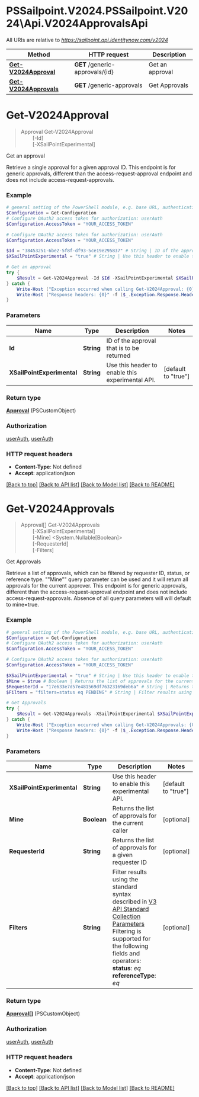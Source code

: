 # PSSailpoint.V2024.PSSailpoint.V2024\Api.V2024ApprovalsApi

All URIs are relative to *https://sailpoint.api.identitynow.com/v2024*

Method | HTTP request | Description
------------- | ------------- | -------------
[**Get-V2024Approval**](V2024ApprovalsApi.md#Get-V2024Approval) | **GET** /generic-approvals/{id} | Get an approval
[**Get-V2024Approvals**](V2024ApprovalsApi.md#Get-V2024Approvals) | **GET** /generic-approvals | Get Approvals


<a id="Get-V2024Approval"></a>
# **Get-V2024Approval**
> Approval Get-V2024Approval<br>
> &nbsp;&nbsp;&nbsp;&nbsp;&nbsp;&nbsp;&nbsp;&nbsp;[-Id] <String><br>
> &nbsp;&nbsp;&nbsp;&nbsp;&nbsp;&nbsp;&nbsp;&nbsp;[-XSailPointExperimental] <String><br>

Get an approval

Retrieve a single approval for a given approval ID. This endpoint is for generic approvals, different than the access-request-approval endpoint and does not include access-request-approvals.

### Example
```powershell
# general setting of the PowerShell module, e.g. base URL, authentication, etc
$Configuration = Get-Configuration
# Configure OAuth2 access token for authorization: userAuth
$Configuration.AccessToken = "YOUR_ACCESS_TOKEN"

# Configure OAuth2 access token for authorization: userAuth
$Configuration.AccessToken = "YOUR_ACCESS_TOKEN"

$Id = "38453251-6be2-5f8f-df93-5ce19e295837" # String | ID of the approval that is to be returned
$XSailPointExperimental = "true" # String | Use this header to enable this experimental API. (default to "true")

# Get an approval
try {
    $Result = Get-V2024Approval -Id $Id -XSailPointExperimental $XSailPointExperimental
} catch {
    Write-Host ("Exception occurred when calling Get-V2024Approval: {0}" -f ($_.ErrorDetails | ConvertFrom-Json))
    Write-Host ("Response headers: {0}" -f ($_.Exception.Response.Headers | ConvertTo-Json))
}
```

### Parameters

Name | Type | Description  | Notes
------------- | ------------- | ------------- | -------------
 **Id** | **String**| ID of the approval that is to be returned | 
 **XSailPointExperimental** | **String**| Use this header to enable this experimental API. | [default to &quot;true&quot;]

### Return type

[**Approval**](Approval.md) (PSCustomObject)

### Authorization

[userAuth](../README.md#userAuth), [userAuth](../README.md#userAuth)

### HTTP request headers

 - **Content-Type**: Not defined
 - **Accept**: application/json

[[Back to top]](#) [[Back to API list]](../README.md#documentation-for-api-endpoints) [[Back to Model list]](../README.md#documentation-for-models) [[Back to README]](../README.md)

<a id="Get-V2024Approvals"></a>
# **Get-V2024Approvals**
> Approval[] Get-V2024Approvals<br>
> &nbsp;&nbsp;&nbsp;&nbsp;&nbsp;&nbsp;&nbsp;&nbsp;[-XSailPointExperimental] <String><br>
> &nbsp;&nbsp;&nbsp;&nbsp;&nbsp;&nbsp;&nbsp;&nbsp;[-Mine] <System.Nullable[Boolean]><br>
> &nbsp;&nbsp;&nbsp;&nbsp;&nbsp;&nbsp;&nbsp;&nbsp;[-RequesterId] <String><br>
> &nbsp;&nbsp;&nbsp;&nbsp;&nbsp;&nbsp;&nbsp;&nbsp;[-Filters] <String><br>

Get Approvals

Retrieve a list of approvals, which can be filtered by requester ID, status, or reference type. ""Mine"" query parameter can be used and it will return all approvals for the current approver. This endpoint is for generic approvals, different than the access-request-approval endpoint and does not include access-request-approvals.  Absence of all query parameters will will default to mine=true.

### Example
```powershell
# general setting of the PowerShell module, e.g. base URL, authentication, etc
$Configuration = Get-Configuration
# Configure OAuth2 access token for authorization: userAuth
$Configuration.AccessToken = "YOUR_ACCESS_TOKEN"

# Configure OAuth2 access token for authorization: userAuth
$Configuration.AccessToken = "YOUR_ACCESS_TOKEN"

$XSailPointExperimental = "true" # String | Use this header to enable this experimental API. (default to "true")
$Mine = $true # Boolean | Returns the list of approvals for the current caller (optional)
$RequesterId = "17e633e7d57e481569df76323169deb6a" # String | Returns the list of approvals for a given requester ID (optional)
$Filters = "filters=status eq PENDING" # String | Filter results using the standard syntax described in [V3 API Standard Collection Parameters](https://developer.sailpoint.com/idn/api/standard-collection-parameters#filtering-results)  Filtering is supported for the following fields and operators:  **status**: *eq*  **referenceType**: *eq* (optional)

# Get Approvals
try {
    $Result = Get-V2024Approvals -XSailPointExperimental $XSailPointExperimental -Mine $Mine -RequesterId $RequesterId -Filters $Filters
} catch {
    Write-Host ("Exception occurred when calling Get-V2024Approvals: {0}" -f ($_.ErrorDetails | ConvertFrom-Json))
    Write-Host ("Response headers: {0}" -f ($_.Exception.Response.Headers | ConvertTo-Json))
}
```

### Parameters

Name | Type | Description  | Notes
------------- | ------------- | ------------- | -------------
 **XSailPointExperimental** | **String**| Use this header to enable this experimental API. | [default to &quot;true&quot;]
 **Mine** | **Boolean**| Returns the list of approvals for the current caller | [optional] 
 **RequesterId** | **String**| Returns the list of approvals for a given requester ID | [optional] 
 **Filters** | **String**| Filter results using the standard syntax described in [V3 API Standard Collection Parameters](https://developer.sailpoint.com/idn/api/standard-collection-parameters#filtering-results)  Filtering is supported for the following fields and operators:  **status**: *eq*  **referenceType**: *eq* | [optional] 

### Return type

[**Approval[]**](Approval.md) (PSCustomObject)

### Authorization

[userAuth](../README.md#userAuth), [userAuth](../README.md#userAuth)

### HTTP request headers

 - **Content-Type**: Not defined
 - **Accept**: application/json

[[Back to top]](#) [[Back to API list]](../README.md#documentation-for-api-endpoints) [[Back to Model list]](../README.md#documentation-for-models) [[Back to README]](../README.md)

